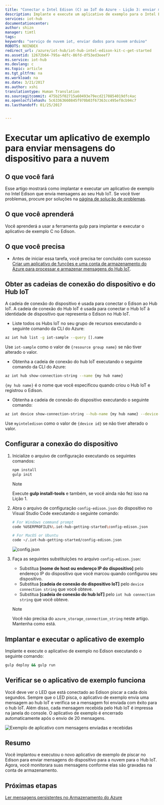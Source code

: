 ```yaml
---
title: "Conectar o Intel Edison (C) ao IoT do Azure - Lição 3: enviar mensagens| Microsoft Docs"
description: Implante e execute um aplicativo de exemplo para o Intel Edison que envia mensagens ao seu Hub IoT e pisque o LED.
services: iot-hub
documentationcenter: 
author: shizn
manager: timtl
tags: 
keywords: "serviço de nuvem iot, enviar dados para nuvem arduino"
ROBOTS: NOINDEX
redirect_url: /azure/iot-hub/iot-hub-intel-edison-kit-c-get-started
ms.assetid: 12672b64-795a-4dfc-86fd-df53ed3eeef7
ms.service: iot-hub
ms.devlang: c
ms.topic: article
ms.tgt_pltfrm: na
ms.workload: na
ms.date: 3/21/2017
ms.author: xshi
translationtype: Human Translation
ms.sourcegitcommit: 475b25f02715a60493e79ecd2170854019dfc4ac
ms.openlocfilehash: 5c63363660845f970b03f67363cc495ef8cb94c7
ms.lasthandoff: 01/25/2017


---
```

# <a name="run-a-sample-application-to-send-device-to-cloud-messages"></a>Executar um aplicativo de exemplo para enviar mensagens do dispositivo para a nuvem
## <a name="what-you-will-do"></a>O que você fará
Esse artigo mostrará como implantar e executar um aplicativo de exemplo no Intel Edison que envia mensagens ao seu Hub IoT. Se você tiver problemas, procure por soluções na [página de solução de problemas][troubleshooting].

## <a name="what-you-will-learn"></a>O que você aprenderá
Você aprenderá a usar a ferramenta gulp para implantar e executar o aplicativo de exemplo C no Edison.

## <a name="what-you-need"></a>O que você precisa
* Antes de iniciar essa tarefa, você precisa ter concluído com sucesso [Criar um aplicativo de funções e uma conta de armazenamento do Azure para processar e armazenar mensagens do Hub IoT][process-and-store-iot-hub-messages].

## <a name="get-your-iot-hub-and-device-connection-strings"></a>Obter as cadeias de conexão do dispositivo e do Hub IoT
A cadeia de conexão do dispositivo é usada para conectar o Edison ao Hub IoT. A cadeia de conexão do Hub IoT é usada para conectar o Hub IoT à identidade de dispositivo que representa o Edison no Hub IoT.

* Liste todos os Hubs IoT no seu grupo de recursos executando o seguinte comando da CLI do Azure:

```bash
az iot hub list -g iot-sample --query [].name
```

Use `iot-sample` como o valor de `{resource group name}` se não tiver alterado o valor.

* Obtenha a cadeia de conexão do hub IoT executando o seguinte comando da CLI do Azure:

```bash
az iot hub show-connection-string --name {my hub name}
```

`{my hub name}` é o nome que você especificou quando criou o Hub IoT e registrou o Edison.

* Obtenha a cadeia de conexão do dispositivo executando o seguinte comando:

```bash
az iot device show-connection-string --hub-name {my hub name} --device-id myinteledison
```

Use `myinteledison` como o valor de `{device id}` se não tiver alterado o valor.

## <a name="configure-the-device-connection"></a>Configurar a conexão do dispositivo
1. Inicialize o arquivo de configuração executando os seguintes comandos:

   ```bash
   npm install
   gulp init
   ```
   > [!NOTE]
   > Execute **gulp install-tools** e também, se você ainda não fez isso na Lição 1.

2. Abra o arquivo de configuração `config-edison.json` do dispositivo no Visual Studio Code executando o seguinte comando:

   ```bash
   # For Windows command prompt
   code %USERPROFILE%\.iot-hub-getting-started\config-edison.json

   # For MacOS or Ubuntu
   code ~/.iot-hub-getting-started/config-edison.json
   ```

   ![config.json](media/iot-hub-intel-edison-lessons/lesson3/config.png)

3. Faça as seguintes substituições no arquivo `config-edison.json`:

   * Substitua **[nome de host ou endereço IP do dispositivo]** pelo endereço IP do dispositivo que você marcou quando configurou seu dispositivo.
   * Substitua **[cadeia de conexão do dispositivo IoT]** pelo `device connection string` que você obteve.
   * Substitua **[cadeia de conexão do hub IoT]** pelo `iot hub connection string` que você obteve.

   > [!NOTE]
   > Você não precisa do `azure_storage_connection_string` neste artigo. Mantenha como está.

## <a name="deploy-and-run-the-sample-application"></a>Implantar e executar o aplicativo de exemplo
Implante e execute o aplicativo de exemplo no Edison executando o seguinte comando:

```bash
gulp deploy && gulp run
```

## <a name="verify-that-the-sample-application-works"></a>Verificar se o aplicativo de exemplo funciona
Você deve ver o LED que está conectado ao Edison piscar a cada dois segundos. Sempre que o LED pisca, o aplicativo de exemplo envia uma mensagem ao hub IoT e verifica se a mensagem foi enviada com êxito para o hub IoT. Além disso, cada mensagem recebida pelo Hub IoT é impressa na janela do console. O aplicativo de exemplo é encerrado automaticamente após o envio de 20 mensagens.

![Exemplo de aplicativo com mensagens enviadas e recebidas][sample-application-with-sent-and-received-messages]

## <a name="summary"></a>Resumo
Você implantou e executou o novo aplicativo de exemplo de piscar no Edison para enviar mensagens do dispositivo para a nuvem para o Hub IoT. Agora, você monitorara suas mensagens conforme elas são gravadas na conta de armazenamento.

## <a name="next-steps"></a>Próximas etapas
[Ler mensagens persistentes no Armazenamento do Azure][read-messages-persisted-in-azure-storage]
<!-- Images and links -->

[troubleshooting]: iot-hub-intel-edison-kit-c-troubleshooting.md
[process-and-store-iot-hub-messages]: iot-hub-intel-edison-kit-c-lesson3-deploy-resource-manager-template.md
[sample-application-with-sent-and-received-messages]: media/iot-hub-intel-edison-lessons/lesson3/gulp_run_c.png
[read-messages-persisted-in-azure-storage]: iot-hub-intel-edison-kit-c-lesson3-read-table-storage.md
